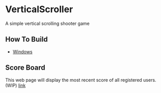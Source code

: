 # VerticalScroller

A simple vertical scrolling shooter game

## How To Build

* [Windows](https://github.com/Fish1/VerticalScroller/wiki/Building-for-Windows)

## Score Board

This web page will display the most recent score of all registered users. (WIP)
[link](http://jacob-server.ddns.net/)
